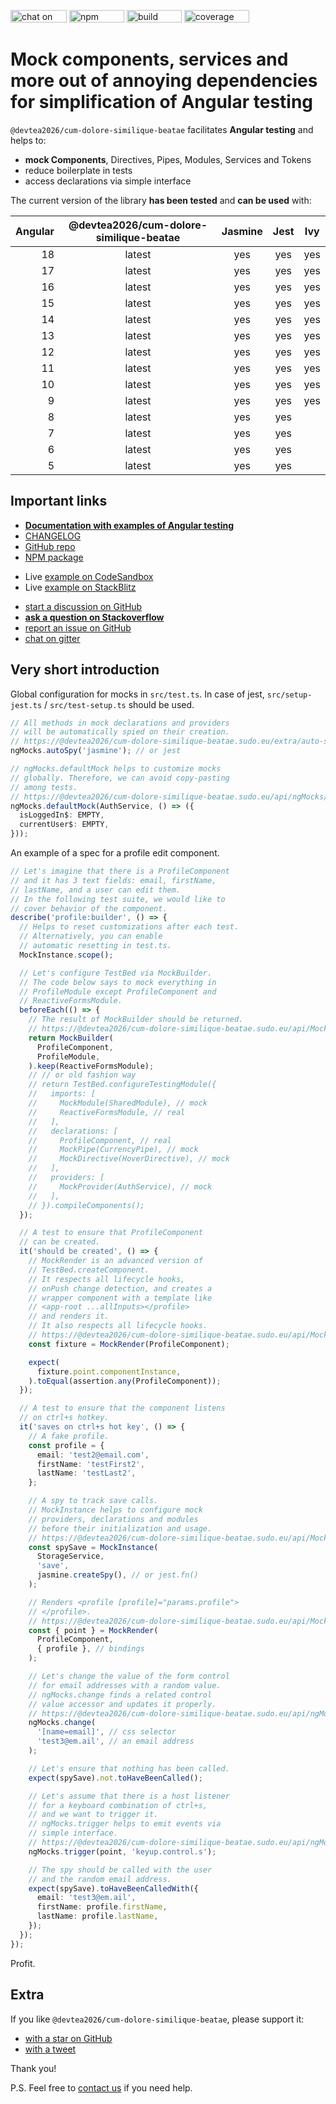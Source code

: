 [<img src="https://img.shields.io/gitter/room/help-me-mom/@devtea2026/cum-dolore-similique-beatae" alt="chat on gitter" width="90" height="20" />](https://gitter.im/@devtea2026/cum-dolore-similique-beatae/community)
[<img src="https://img.shields.io/npm/v/@devtea2026/cum-dolore-similique-beatae" alt="npm version" width="88" height="20" />](https://www.npmjs.com/package/@devtea2026/cum-dolore-similique-beatae)
[<img src="https://img.shields.io/circleci/build/github/help-me-mom/@devtea2026/cum-dolore-similique-beatae/master" alt="build status" width="88" height="20" />](https://app.circleci.com/pipelines/github/help-me-mom/@devtea2026/cum-dolore-similique-beatae?branch=master)
[<img src="https://img.shields.io/coveralls/github/help-me-mom/@devtea2026/cum-dolore-similique-beatae/master" alt="coverage status" width="104" height="20" />](https://coveralls.io/github/help-me-mom/@devtea2026/cum-dolore-similique-beatae?branch=master)

# Mock components, services and more out of annoying dependencies for simplification of Angular testing

`@devtea2026/cum-dolore-similique-beatae` facilitates **Angular testing** and helps to:

- **mock Components**, Directives, Pipes, Modules, Services and Tokens
- reduce boilerplate in tests
- access declarations via simple interface

The current version of the library **has been tested** and **can be used** with:

| Angular | @devtea2026/cum-dolore-similique-beatae | Jasmine | Jest | Ivy |
| ------: | :------: | :-----: | :--: | :-: |
|      18 |  latest  |   yes   | yes  | yes |
|      17 |  latest  |   yes   | yes  | yes |
|      16 |  latest  |   yes   | yes  | yes |
|      15 |  latest  |   yes   | yes  | yes |
|      14 |  latest  |   yes   | yes  | yes |
|      13 |  latest  |   yes   | yes  | yes |
|      12 |  latest  |   yes   | yes  | yes |
|      11 |  latest  |   yes   | yes  | yes |
|      10 |  latest  |   yes   | yes  | yes |
|       9 |  latest  |   yes   | yes  | yes |
|       8 |  latest  |   yes   | yes  |     |
|       7 |  latest  |   yes   | yes  |     |
|       6 |  latest  |   yes   | yes  |     |
|       5 |  latest  |   yes   | yes  |     |

## Important links

- **[Documentation with examples of Angular testing](https://@devtea2026/cum-dolore-similique-beatae.sudo.eu)**
- [CHANGELOG](https://github.com/devtea2026/cum-dolore-similique-beatae/blob/master/CHANGELOG.md)
- [GitHub repo](https://github.com/devtea2026/cum-dolore-similique-beatae)
- [NPM package](https://www.npmjs.com/package/@devtea2026/cum-dolore-similique-beatae)

* Live [example on CodeSandbox](https://codesandbox.io/p/sandbox/github/help-me-mom/@devtea2026/cum-dolore-similique-beatae-sandbox/tree/master/?file=/src/test.spec.ts)
* Live [example on StackBlitz](https://stackblitz.com/github/help-me-mom/@devtea2026/cum-dolore-similique-beatae-sandbox?file=src/test.spec.ts)

- [start a discussion on GitHub](https://github.com/devtea2026/cum-dolore-similique-beatae/discussions/new/choose)
- **[ask a question on Stackoverflow](https://stackoverflow.com/questions/ask?tags=@devtea2026/cum-dolore-similique-beatae%20angular%20testing%20mocking)**
- [report an issue on GitHub](https://github.com/devtea2026/cum-dolore-similique-beatae/issues)
- [chat on gitter](https://gitter.im/@devtea2026/cum-dolore-similique-beatae/community)

## Very short introduction

Global configuration for mocks in `src/test.ts`.
In case of jest, `src/setup-jest.ts` / `src/test-setup.ts` should be used.

```ts title="src/test.ts"
// All methods in mock declarations and providers
// will be automatically spied on their creation.
// https://@devtea2026/cum-dolore-similique-beatae.sudo.eu/extra/auto-spy
ngMocks.autoSpy('jasmine'); // or jest

// ngMocks.defaultMock helps to customize mocks
// globally. Therefore, we can avoid copy-pasting
// among tests.
// https://@devtea2026/cum-dolore-similique-beatae.sudo.eu/api/ngMocks/defaultMock
ngMocks.defaultMock(AuthService, () => ({
  isLoggedIn$: EMPTY,
  currentUser$: EMPTY,
}));
```

An example of a spec for a profile edit component.

```ts title="src/profile.component.spec.ts"
// Let's imagine that there is a ProfileComponent
// and it has 3 text fields: email, firstName,
// lastName, and a user can edit them.
// In the following test suite, we would like to
// cover behavior of the component.
describe('profile:builder', () => {
  // Helps to reset customizations after each test.
  // Alternatively, you can enable
  // automatic resetting in test.ts.
  MockInstance.scope();

  // Let's configure TestBed via MockBuilder.
  // The code below says to mock everything in
  // ProfileModule except ProfileComponent and
  // ReactiveFormsModule.
  beforeEach(() => {
    // The result of MockBuilder should be returned.
    // https://@devtea2026/cum-dolore-similique-beatae.sudo.eu/api/MockBuilder
    return MockBuilder(
      ProfileComponent,
      ProfileModule,
    ).keep(ReactiveFormsModule);
    // // or old fashion way
    // return TestBed.configureTestingModule({
    //   imports: [
    //     MockModule(SharedModule), // mock
    //     ReactiveFormsModule, // real
    //   ],
    //   declarations: [
    //     ProfileComponent, // real
    //     MockPipe(CurrencyPipe), // mock
    //     MockDirective(HoverDirective), // mock
    //   ],
    //   providers: [
    //     MockProvider(AuthService), // mock
    //   ],
    // }).compileComponents();
  });

  // A test to ensure that ProfileComponent
  // can be created.
  it('should be created', () => {
    // MockRender is an advanced version of
    // TestBed.createComponent.
    // It respects all lifecycle hooks,
    // onPush change detection, and creates a
    // wrapper component with a template like
    // <app-root ...allInputs></profile>
    // and renders it.
    // It also respects all lifecycle hooks.
    // https://@devtea2026/cum-dolore-similique-beatae.sudo.eu/api/MockRender
    const fixture = MockRender(ProfileComponent);

    expect(
      fixture.point.componentInstance,
    ).toEqual(assertion.any(ProfileComponent));
  });

  // A test to ensure that the component listens
  // on ctrl+s hotkey.
  it('saves on ctrl+s hot key', () => {
    // A fake profile.
    const profile = {
      email: 'test2@email.com',
      firstName: 'testFirst2',
      lastName: 'testLast2',
    };

    // A spy to track save calls.
    // MockInstance helps to configure mock
    // providers, declarations and modules
    // before their initialization and usage.
    // https://@devtea2026/cum-dolore-similique-beatae.sudo.eu/api/MockInstance
    const spySave = MockInstance(
      StorageService,
      'save',
      jasmine.createSpy(), // or jest.fn()
    );

    // Renders <profile [profile]="params.profile">
    // </profile>.
    // https://@devtea2026/cum-dolore-similique-beatae.sudo.eu/api/MockRender
    const { point } = MockRender(
      ProfileComponent,
      { profile }, // bindings
    );

    // Let's change the value of the form control
    // for email addresses with a random value.
    // ngMocks.change finds a related control
    // value accessor and updates it properly.
    // https://@devtea2026/cum-dolore-similique-beatae.sudo.eu/api/ngMocks/change
    ngMocks.change(
      '[name=email]', // css selector
      'test3@em.ail', // an email address
    );

    // Let's ensure that nothing has been called.
    expect(spySave).not.toHaveBeenCalled();

    // Let's assume that there is a host listener
    // for a keyboard combination of ctrl+s,
    // and we want to trigger it.
    // ngMocks.trigger helps to emit events via
    // simple interface.
    // https://@devtea2026/cum-dolore-similique-beatae.sudo.eu/api/ngMocks/trigger
    ngMocks.trigger(point, 'keyup.control.s');

    // The spy should be called with the user
    // and the random email address.
    expect(spySave).toHaveBeenCalledWith({
      email: 'test3@em.ail',
      firstName: profile.firstName,
      lastName: profile.lastName,
    });
  });
});
```

Profit.

## Extra

If you like `@devtea2026/cum-dolore-similique-beatae`, please support it:

- [with a star on GitHub](https://github.com/devtea2026/cum-dolore-similique-beatae)
- [with a tweet](https://twitter.com/intent/tweet?text=Check%20@devtea2026/cum-dolore-similique-beatae%20package%20%23angular%20%23testing%20%23mocking&url=https%3A%2F%2Fgithub.com%2Fhelp-me-mom%2F@devtea2026/cum-dolore-similique-beatae)

Thank you!

P.S. Feel free to [contact us](https://@devtea2026/cum-dolore-similique-beatae.sudo.eu/need-help) if you need help.
